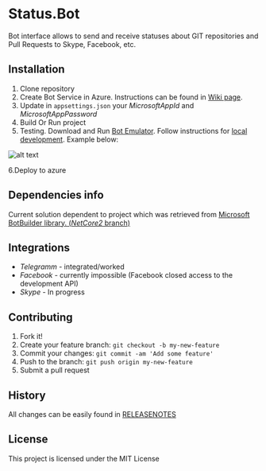 # Status.Bot

Bot interface allows to send and receive statuses about GIT repositories and Pull Requests to Skype, Facebook, etc.

## Installation

1. Clone repository
2. Create Bot Service in Azure. Instructions can be found in [Wiki page](https://github.com/Boriszn/Status.Bot/wiki).
3. Update in `appsettings.json` your _MicrosoftAppId_ and _MicrosoftAppPassword_
4. Build Or Run project
5. Testing. Download and Run [Bot Emulator](https://github.com/Microsoft/BotFramework-Emulator). Follow instructions for [local development](https://github.com/Microsoft/BotFramework-Emulator/wiki/Getting-Started#connect-to-a-bot-running-on-localhost). Example below:

![alt text](https://raw.githubusercontent.com/Boriszn/Status.Bot/feature/github-intergration/assets/img/BotLocalEmulator.png "Logo Title Text 1")

6.Deploy to azure

## Dependencies info

Current solution dependent to project which was retrieved from [Microsoft BotBuilder library. (_NetCore2_ branch)](https://github.com/Microsoft/BotBuilder/tree/NetCore2)

## Integrations

* *Telegramm* - integrated/worked
* *Facebook* - currently impossible (Facebook closed access to the development API)
* *Skype* - In progress

## Contributing

1. Fork it!
2. Create your feature branch: `git checkout -b my-new-feature`
3. Commit your changes: `git commit -am 'Add some feature'`
4. Push to the branch: `git push origin my-new-feature`
5. Submit a pull request

## History

All changes can be easily found in [RELEASENOTES](ReleaseNotes.md)

## License

This project is licensed under the MIT License
